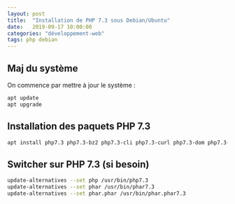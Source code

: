 ```yaml
---
layout: post
title:  "Installation de PHP 7.3 sous Debian/Ubuntu"
date:   2019-09-17 10:00:00
categories: "développement-web"
tags: php debian
---
```


## Maj du système

On commence par mettre à jour le système :

```bash
apt update
apt upgrade
```

## Installation des paquets PHP 7.3

```bash
apt install php7.3 php7.3-bz2 php7.3-cli php7.3-curl php7.3-dom php7.3-gd php7.3-intl php7.3-ldap php7.3-mbstring php7.3-pgsql php7.3-xml php7.3-zip
```



## Switcher sur PHP 7.3 (si besoin)

```bash
update-alternatives --set php /usr/bin/php7.3
update-alternatives --set phar /usr/bin/phar7.3
update-alternatives --set phar.phar /usr/bin/phar.phar7.3
```

